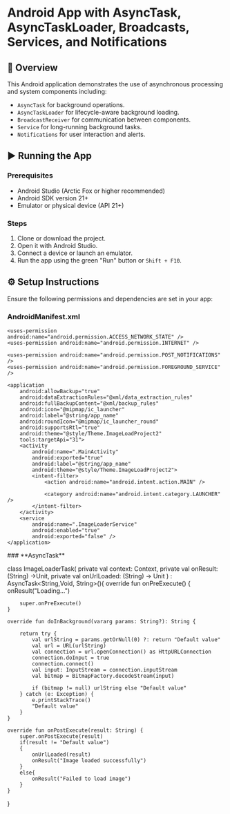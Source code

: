 # Android App with AsyncTask, AsyncTaskLoader, Broadcasts, Services, and Notifications

## 📱 Overview

This Android application demonstrates the use of asynchronous processing and system components including:

- `AsyncTask` for background operations.
- `AsyncTaskLoader` for lifecycle-aware background loading.
- `BroadcastReceiver` for communication between components.
- `Service` for long-running background tasks.
- `Notifications` for user interaction and alerts.

## ▶️ Running the App

### Prerequisites

- Android Studio (Arctic Fox or higher recommended)
- Android SDK version 21+
- Emulator or physical device (API 21+)

### Steps

1. Clone or download the project.
2. Open it with Android Studio.
3. Connect a device or launch an emulator.
4. Run the app using the green "Run" button or `Shift + F10`.

## ⚙️ Setup Instructions

Ensure the following permissions and dependencies are set in your app:

### **AndroidManifest.xml**


<?xml version="1.0" encoding="utf-8"?>
<manifest xmlns:android="http://schemas.android.com/apk/res/android"
    xmlns:tools="http://schemas.android.com/tools">

    <uses-permission android:name="android.permission.ACCESS_NETWORK_STATE" />
    <uses-permission android:name="android.permission.INTERNET" />

    <uses-permission android:name="android.permission.POST_NOTIFICATIONS" />
    <uses-permission android:name="android.permission.FOREGROUND_SERVICE" />

    <application
        android:allowBackup="true"
        android:dataExtractionRules="@xml/data_extraction_rules"
        android:fullBackupContent="@xml/backup_rules"
        android:icon="@mipmap/ic_launcher"
        android:label="@string/app_name"
        android:roundIcon="@mipmap/ic_launcher_round"
        android:supportsRtl="true"
        android:theme="@style/Theme.ImageLoadProject2"
        tools:targetApi="31">
        <activity
            android:name=".MainActivity"
            android:exported="true"
            android:label="@string/app_name"
            android:theme="@style/Theme.ImageLoadProject2">
            <intent-filter>
                <action android:name="android.intent.action.MAIN" />

                <category android:name="android.intent.category.LAUNCHER" />
            </intent-filter>
        </activity>
        <service
            android:name=".ImageLoaderService"
            android:enabled="true"
            android:exported="false" />
    </application>

</manifest>
### **AsyncTask**

class ImageLoaderTask(
    private val context: Context,
    private val onResult: (String) ->Unit,
    private val onUrlLoaded: (String) -> Unit
) : AsyncTask<String,Void, String>(){
    override fun onPreExecute() {
        onResult("Loading...")

        super.onPreExecute()
    }

    override fun doInBackground(vararg params: String?): String {

        return try {
            val urlString = params.getOrNull(0) ?: return "Default value"
            val url = URL(urlString)
            val connection = url.openConnection() as HttpURLConnection
            connection.doInput = true
            connection.connect()
            val input: InputStream = connection.inputStream
            val bitmap = BitmapFactory.decodeStream(input)

            if (bitmap != null) urlString else "Default value"
        } catch (e: Exception) {
            e.printStackTrace()
            "Default value"
        }
    }

    override fun onPostExecute(result: String) {
        super.onPostExecute(result)
        if(result != "Default value")
        {
            onUrlLoaded(result)
            onResult("Image loaded successfully")
        }
        else{
            onResult("Failed to load image")
        }
    }

}


